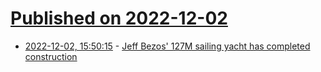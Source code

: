 # [Published on 2022-12-02](index.md)

* [2022-12-02, 15:50:15](https://news.ycombinator.com/item?id=33832095) - [Jeff Bezos' 127M sailing yacht has completed construction](https://www.boatinternational.com/yachts/news/jeff-bezos-oceanco-sailing-yacht-y721)
